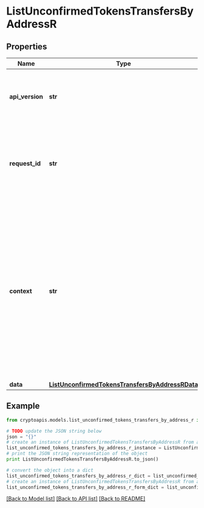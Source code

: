 # ListUnconfirmedTokensTransfersByAddressR


## Properties
Name | Type | Description | Notes
------------ | ------------- | ------------- | -------------
**api_version** | **str** | Specifies the version of the API that incorporates this endpoint. | 
**request_id** | **str** | Defines the ID of the request. The &#x60;requestId&#x60; is generated by Crypto APIs and it&#39;s unique for every request. | 
**context** | **str** | In batch situations the user can use the context to correlate responses with requests. This property is present regardless of whether the response was successful or returned as an error. &#x60;context&#x60; is specified by the user. | [optional] 
**data** | [**ListUnconfirmedTokensTransfersByAddressRData**](ListUnconfirmedTokensTransfersByAddressRData.md) |  | 

## Example

```python
from cryptoapis.models.list_unconfirmed_tokens_transfers_by_address_r import ListUnconfirmedTokensTransfersByAddressR

# TODO update the JSON string below
json = "{}"
# create an instance of ListUnconfirmedTokensTransfersByAddressR from a JSON string
list_unconfirmed_tokens_transfers_by_address_r_instance = ListUnconfirmedTokensTransfersByAddressR.from_json(json)
# print the JSON string representation of the object
print ListUnconfirmedTokensTransfersByAddressR.to_json()

# convert the object into a dict
list_unconfirmed_tokens_transfers_by_address_r_dict = list_unconfirmed_tokens_transfers_by_address_r_instance.to_dict()
# create an instance of ListUnconfirmedTokensTransfersByAddressR from a dict
list_unconfirmed_tokens_transfers_by_address_r_form_dict = list_unconfirmed_tokens_transfers_by_address_r.from_dict(list_unconfirmed_tokens_transfers_by_address_r_dict)
```
[[Back to Model list]](../README.md#documentation-for-models) [[Back to API list]](../README.md#documentation-for-api-endpoints) [[Back to README]](../README.md)


